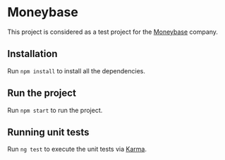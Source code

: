 # Moneybase

This project is considered as a test project for the [Moneybase](https://moneybase.com) company.

## Installation

Run `npm install` to install all the dependencies.

## Run the project

Run `npm start` to run the project.

## Running unit tests

Run `ng test` to execute the unit tests via [Karma](https://karma-runner.github.io).
